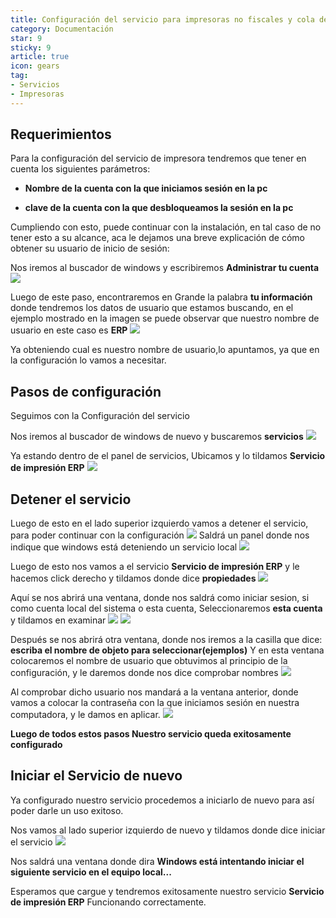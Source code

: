 ```yaml
---
title: Configuración del servicio para impresoras no fiscales y cola de impresión
category: Documentación
star: 9
sticky: 9
article: true
icon: gears
tag:
- Servicios
- Impresoras
---
```

## Requerimientos

Para la configuración del servicio de impresora tendremos que tener en cuenta los siguientes parámetros:

- **Nombre de la cuenta con la que iniciamos sesión en la pc**

- **clave de la cuenta con la que desbloqueamos la sesión en la pc**

Cumpliendo con esto, puede continuar con la instalación, en tal caso de no tener esto a su alcance,
aca le dejamos una breve explicación de cómo obtener su usuario de inicio de sesión:

Nos iremos al buscador de windows y escribiremos **Administrar tu cuenta**
![](/assets/img/docs/fiscal-printer/printing-service10.png)

Luego de este paso, encontraremos en Grande la palabra **tu información** donde tendremos los datos de usuario que estamos buscando, en el ejemplo mostrado en la imagen se puede observar que nuestro nombre de usuario en este caso es **ERP**
![](/assets/img/docs/fiscal-printer/printing-service11.png)

Ya obteniendo cual es nuestro nombre de usuario,lo apuntamos, ya que en la configuración lo vamos a necesitar.

## Pasos de configuración

Seguimos con la Configuración del servicio

Nos iremos al buscador de windows de nuevo y buscaremos **servicios**
![](/assets/img/docs/fiscal-printer/image.png)

Ya estando dentro de el panel de servicios, Ubicamos y lo tildamos **Servicio de impresión ERP**
![](/assets/img/docs/fiscal-printer/printing-service.png)

## Detener el servicio
Luego de esto en el lado superior izquierdo vamos a detener el servicio, para poder continuar con la configuración
![](/assets/img/docs/fiscal-printer/printing-service1.png)
Saldrá un panel donde nos indique que windows está deteniendo un servicio local
![](/assets/img/docs/fiscal-printer/printing-service2.png)

Luego de esto nos vamos a el servicio **Servicio de impresión ERP** y le hacemos click derecho y tildamos donde dice **propiedades**
![](/assets/img/docs/fiscal-printer/printing-service3.png)

Aquí se nos abrirá una ventana, donde nos saldrá como iniciar sesion, si como cuenta local del sistema  o esta cuenta, Seleccionaremos **esta cuenta** y tildamos en examinar
![](/assets/img/docs/fiscal-printer/printing-service4.png)
![](/assets/img/docs/fiscal-printer/printing-service5.png)

Después se nos abrirá otra ventana, donde nos iremos a la casilla que dice: **escriba el nombre de objeto para seleccionar(ejemplos)** Y en esta ventana colocaremos el nombre de usuario que obtuvimos al principio de la configuración, y le daremos donde nos dice comprobar nombres
![](/assets/img/docs/fiscal-printer/printing-service6.png)

Al comprobar dicho usuario nos mandará a la ventana anterior, donde vamos a colocar la contraseña con la que iniciamos sesión en nuestra computadora, y le damos en aplicar.
![](/assets/img/docs/fiscal-printer/printing-service7.png)

**Luego de todos estos pasos Nuestro servicio queda exitosamente configurado**

## Iniciar el Servicio de nuevo
Ya configurado nuestro servicio procedemos a iniciarlo de nuevo para así poder darle un uso exitoso.

Nos vamos al lado superior izquierdo de nuevo y tildamos donde dice iniciar el servicio
![](/assets/img/docs/fiscal-printer/printing-service8.png)

Nos saldrá una ventana donde dira **Windows está intentando iniciar el siguiente servicio en el equipo local...**

Esperamos que cargue y tendremos exitosamente nuestro servicio **Servicio de impresión ERP** Funcionando correctamente.
